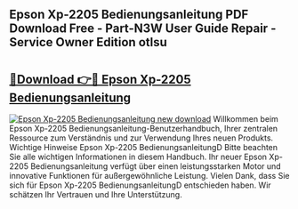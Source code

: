 ## Epson Xp-2205 Bedienungsanleitung PDF Download Free - Part-N3W User Guide Repair - Service Owner Edition otlsu

# <h2><a href="http://df230no.blite.top/?on=Epson+Xp-2205+Bedienungsanleitung">🔗Download 👉🔴 Epson Xp-2205 Bedienungsanleitung</a></h2>

[![Epson Xp-2205 Bedienungsanleitung new download](https://i.imgur.com/lujVjoI.png)](http://df230no.blite.top/?on=Epson+Xp-2205+Bedienungsanleitung)
Willkommen beim Epson Xp-2205 Bedienungsanleitung-Benutzerhandbuch, Ihrer zentralen Ressource zum Verständnis und zur Verwendung Ihres neuen Produkts. Wichtige Hinweise Epson Xp-2205 BedienungsanleitungD Bitte beachten Sie alle wichtigen Informationen in diesem Handbuch. Ihr neuer Epson Xp-2205 Bedienungsanleitung verfügt über einen leistungsstarken Motor und innovative Funktionen für außergewöhnliche Leistung. Vielen Dank, dass Sie sich für Epson Xp-2205 BedienungsanleitungD entschieden haben. Wir schätzen Ihr Vertrauen und Ihre Unterstützung.
